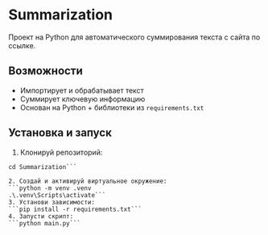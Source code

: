 # Summarization

Проект на Python для автоматического суммирования текста с сайта по ссылке.

## Возможности

- Импортирует и обрабатывает текст
- Суммирует ключевую информацию
- Основан на Python + библиотеки из `requirements.txt`

## Установка и запуск

1. Клонируй репозиторий:


```git clone https://github.com/MRXafterKRASS/Summarization.git
cd Summarization```

2. Создай и активируй виртуальное окружение:
```python -m venv .venv
.\.venv\Scripts\activate```
3. Установи зависимости:
```pip install -r requirements.txt```
4. Запусти скрипт:
```python main.py```
